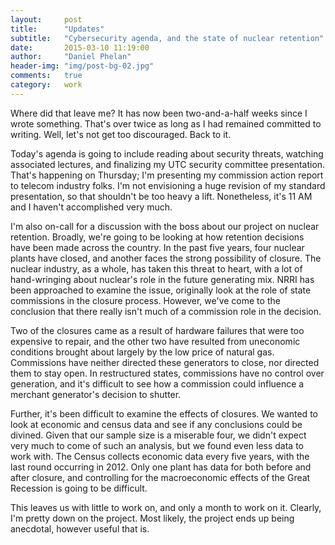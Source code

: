 ```yaml
---
layout:     post
title:      "Updates"
subtitle:   "Cybersecurity agenda, and the state of nuclear retention"
date:       2015-03-10 11:19:00
author:     "Daniel Phelan"
header-img: "img/post-bg-02.jpg"
comments:   true
category:   work
---
```


Where did that leave me? It has now been two-and-a-half weeks since I wrote something. That's over twice as long as I had remained committed to writing. Well, let's not get too discouraged. Back to it.

Today's agenda is going to include reading about security threats, watching associated lectures, and finalizing my UTC security committee presentation. That's happening on Thursday; I'm presenting my commission action report to telecom industry folks. I'm not envisioning a huge revision of my standard presentation, so that shouldn't be too heavy a lift. Nonetheless, it's 11 AM and I haven't accomplished very much.

I'm also on-call for a discussion with the boss about our project on nuclear retention. Broadly, we're going to be looking at how retention decisions have been made across the country. In the past five years, four nuclear plants have closed, and another faces the strong possibility of closure. The nuclear industry, as a whole, has taken this threat to heart, with a lot of hand-wringing about nuclear's role in the future generating mix. NRRI has been approached to examine the issue, originally look at the role of state commissions in the closure process. However, we've come to the conclusion that there really isn't much of a commission role in the decision.

Two of the closures came as a result of hardware failures that were too expensive to repair, and the other two have resulted from uneconomic conditions brought about largely by the low price of natural gas. Commissions have neither directed these generators to close, nor directed them to stay open. In restructured states, commissions have no control over generation, and it's difficult to see how a commission could influence a merchant generator's decision to shutter.

Further, it's been difficult to examine the effects of closures. We wanted to look at economic and census data and see if any conclusions could be divined. Given that our sample size is a miserable four, we didn't expect very much to come of such an analysis, but we found even less data to work with. The Census collects economic data every five years, with the last round occurring in 2012. Only one plant has data for both before and after closure, and controlling for the macroeconomic effects of the Great Recession is going to be difficult.

This leaves us with little to work on, and only a month to work on it. Clearly, I'm pretty down on the project. Most likely, the project ends up being anecdotal, however useful that is.
